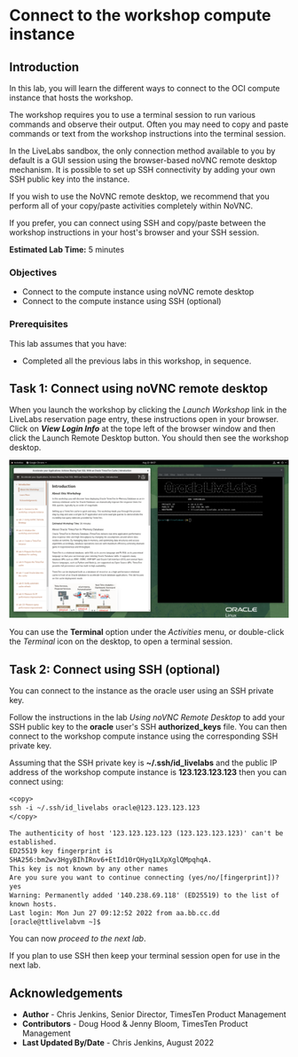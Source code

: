 # Connect to the workshop compute instance

## Introduction

In this lab, you will learn the different ways to connect to the OCI compute instance that hosts the workshop.

The workshop requires you to use a terminal session to run various commands and observe their output. Often you may need to copy and paste commands or text from the workshop instructions into the terminal session.

In the LiveLabs sandbox, the only connection method available to you by default is a GUI session using the browser-based noVNC remote desktop mechanism. It is possible to set up SSH connectivity by adding your own SSH public key into the instance.

If you wish to use the NoVNC remote desktop, we recommend that you perform all of your copy/paste activities completely within NoVNC.

If you prefer, you can connect using SSH and copy/paste between the workshop instructions in your host's browser and your SSH session.

**Estimated Lab Time:** 5 minutes

### Objectives

- Connect to the compute instance using noVNC remote desktop
- Connect to the compute instance using SSH (optional)

### Prerequisites

This lab assumes that you have:

- Completed all the previous labs in this workshop, in sequence.

## Task 1: Connect using noVNC remote desktop

When you launch the workshop by clicking the *Launch Workshop* link in the LiveLabs reservation page entry, these instructions open in your browser. Click on ***View Login Info*** at the tope left of the browser window and then click the Launch Remote Desktop button. You should then see the workshop desktop.

![Workshp noVNC Desktop](./images/workshop-homescreen.png " ")

You can use the **Terminal** option under the *Activities* menu, or double-click the *Terminal* icon on the desktop, to open a terminal session.

## Task 2: Connect using SSH (optional)

You can connect to the instance as the oracle user using an SSH private key.

Follow the instructions in the lab *Using noVNC Remote Desktop* to add your SSH public key to the **oracle** user's SSH **authorized_keys** file. You can then connect to the workshop compute instance using the corresponding SSH private key.

Assuming that the SSH private key is **~/.ssh/id_livelabs** and the public IP address of the workshop compute instance is **123.123.123.123** then you can connect using:

```
<copy>
ssh -i ~/.ssh/id_livelabs oracle@123.123.123.123
</copy>
```

```
The authenticity of host '123.123.123.123 (123.123.123.123)' can't be established.
ED25519 key fingerprint is SHA256:bm2wv3HgyBIhIRov6+EtId10rQHyq1LXpXglQMpqhqA.
This key is not known by any other names
Are you sure you want to continue connecting (yes/no/[fingerprint])? yes
Warning: Permanently added '140.238.69.118' (ED25519) to the list of known hosts.
Last login: Mon Jun 27 09:12:52 2022 from aa.bb.cc.dd
[oracle@ttlivelabvm ~]$
```

You can now *proceed to the next lab*. 

If you plan to use SSH then keep your terminal session open for use in the next lab.

## Acknowledgements

* **Author** - Chris Jenkins, Senior Director, TimesTen Product Management
* **Contributors** -  Doug Hood & Jenny Bloom, TimesTen Product Management
* **Last Updated By/Date** - Chris Jenkins, August 2022


